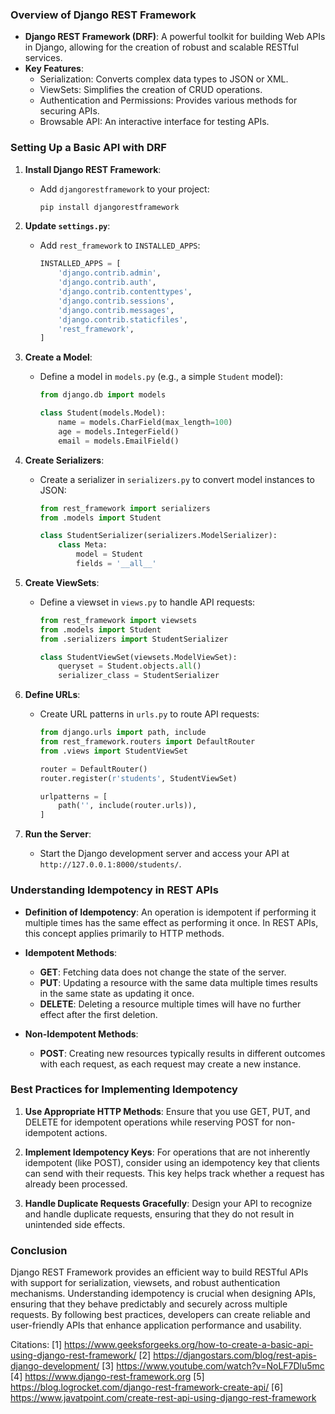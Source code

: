 ### Overview of Django REST Framework

- **Django REST Framework (DRF)**: A powerful toolkit for building Web APIs in Django, allowing for the creation of robust and scalable RESTful services.
- **Key Features**:
  - Serialization: Converts complex data types to JSON or XML.
  - ViewSets: Simplifies the creation of CRUD operations.
  - Authentication and Permissions: Provides various methods for securing APIs.
  - Browsable API: An interactive interface for testing APIs.

### Setting Up a Basic API with DRF

1. **Install Django REST Framework**:
   - Add `djangorestframework` to your project:
     ```bash
     pip install djangorestframework
     ```

2. **Update `settings.py`**:
   - Add `rest_framework` to `INSTALLED_APPS`:
     ```python
     INSTALLED_APPS = [
         'django.contrib.admin',
         'django.contrib.auth',
         'django.contrib.contenttypes',
         'django.contrib.sessions',
         'django.contrib.messages',
         'django.contrib.staticfiles',
         'rest_framework',
     ]
     ```

3. **Create a Model**:
   - Define a model in `models.py` (e.g., a simple `Student` model):
     ```python
     from django.db import models

     class Student(models.Model):
         name = models.CharField(max_length=100)
         age = models.IntegerField()
         email = models.EmailField()
     ```

4. **Create Serializers**:
   - Create a serializer in `serializers.py` to convert model instances to JSON:
     ```python
     from rest_framework import serializers
     from .models import Student

     class StudentSerializer(serializers.ModelSerializer):
         class Meta:
             model = Student
             fields = '__all__'
     ```

5. **Create ViewSets**:
   - Define a viewset in `views.py` to handle API requests:
     ```python
     from rest_framework import viewsets
     from .models import Student
     from .serializers import StudentSerializer

     class StudentViewSet(viewsets.ModelViewSet):
         queryset = Student.objects.all()
         serializer_class = StudentSerializer
     ```

6. **Define URLs**:
   - Create URL patterns in `urls.py` to route API requests:
     ```python
     from django.urls import path, include
     from rest_framework.routers import DefaultRouter
     from .views import StudentViewSet

     router = DefaultRouter()
     router.register(r'students', StudentViewSet)

     urlpatterns = [
         path('', include(router.urls)),
     ]
     ```

7. **Run the Server**:
   - Start the Django development server and access your API at `http://127.0.0.1:8000/students/`.

### Understanding Idempotency in REST APIs

- **Definition of Idempotency**: An operation is idempotent if performing it multiple times has the same effect as performing it once. In REST APIs, this concept applies primarily to HTTP methods.
  
- **Idempotent Methods**:
  - **GET**: Fetching data does not change the state of the server.
  - **PUT**: Updating a resource with the same data multiple times results in the same state as updating it once.
  - **DELETE**: Deleting a resource multiple times will have no further effect after the first deletion.

- **Non-Idempotent Methods**:
  - **POST**: Creating new resources typically results in different outcomes with each request, as each request may create a new instance.

### Best Practices for Implementing Idempotency

1. **Use Appropriate HTTP Methods**: Ensure that you use GET, PUT, and DELETE for idempotent operations while reserving POST for non-idempotent actions.

2. **Implement Idempotency Keys**: For operations that are not inherently idempotent (like POST), consider using an idempotency key that clients can send with their requests. This key helps track whether a request has already been processed.

3. **Handle Duplicate Requests Gracefully**: Design your API to recognize and handle duplicate requests, ensuring that they do not result in unintended side effects.

### Conclusion

Django REST Framework provides an efficient way to build RESTful APIs with support for serialization, viewsets, and robust authentication mechanisms. Understanding idempotency is crucial when designing APIs, ensuring that they behave predictably and securely across multiple requests. By following best practices, developers can create reliable and user-friendly APIs that enhance application performance and usability.

Citations:
[1] https://www.geeksforgeeks.org/how-to-create-a-basic-api-using-django-rest-framework/
[2] https://djangostars.com/blog/rest-apis-django-development/
[3] https://www.youtube.com/watch?v=NoLF7Dlu5mc
[4] https://www.django-rest-framework.org
[5] https://blog.logrocket.com/django-rest-framework-create-api/
[6] https://www.javatpoint.com/create-rest-api-using-django-rest-framework
